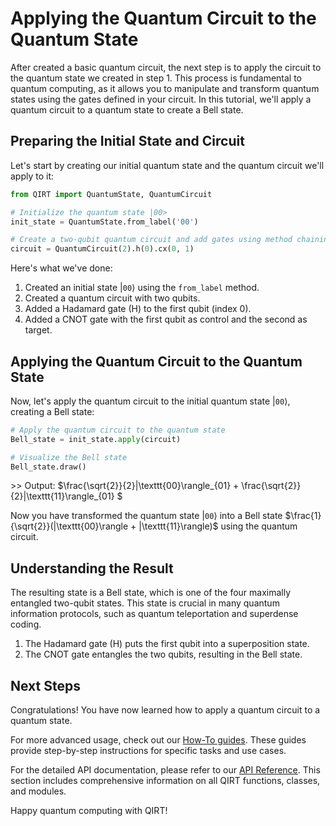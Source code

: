 # Applying the Quantum Circuit to the Quantum State

After created a basic quantum circuit, the next step is to apply the circuit to the quantum state we created in step 1. This process is fundamental to quantum computing, as it allows you to manipulate and transform quantum states using the gates defined in your circuit. In this tutorial, we'll apply a quantum circuit to a quantum state to create a Bell state.

## Preparing the Initial State and Circuit

Let's start by creating our initial quantum state and the quantum circuit we'll apply to it:

```python
from QIRT import QuantumState, QuantumCircuit

# Initialize the quantum state |00>
init_state = QuantumState.from_label('00')

# Create a two-qubit quantum circuit and add gates using method chaining
circuit = QuantumCircuit(2).h(0).cx(0, 1)
```

Here's what we've done:

1. Created an initial state $|\texttt{00}\rangle$ using the `from_label` method.
1. Created a quantum circuit with two qubits.
1. Added a Hadamard gate (H) to the first qubit (index 0).
1. Added a CNOT gate with the first qubit as control and the second as target.

## Applying the Quantum Circuit to the Quantum State

Now, let's apply the quantum circuit to the initial quantum state $|\texttt{00}\rangle$, creating a Bell state:

```python
# Apply the quantum circuit to the quantum state
Bell_state = init_state.apply(circuit)

# Visualize the Bell state
Bell_state.draw()
```

\>> Output: $\frac{\sqrt{2}}{2}|\texttt{00}\rangle_{01} + \frac{\sqrt{2}}{2}|\texttt{11}\rangle_{01} $

Now you have transformed the quantum state $|\texttt{00}\rangle$ into a Bell state $\frac{1}{\sqrt{2}}(|\texttt{00}\rangle + |\texttt{11}\rangle)$ using the quantum circuit.

## Understanding the Result

The resulting state is a Bell state, which is one of the four maximally entangled two-qubit states. This state is crucial in many quantum information protocols, such as quantum teleportation and superdense coding.

1. The Hadamard gate (H) puts the first qubit into a superposition state.
2. The CNOT gate entangles the two qubits, resulting in the Bell state.

## Next Steps

Congratulations! You have now learned how to apply a quantum circuit to a quantum state.

For more advanced usage, check out our [How-To guides](../how-to-guides/index.md). These guides provide step-by-step instructions for specific tasks and use cases.

For the detailed API documentation, please refer to our [API Reference](../reference/index.md). This section includes comprehensive information on all QIRT functions, classes, and modules.

Happy quantum computing with QIRT!
